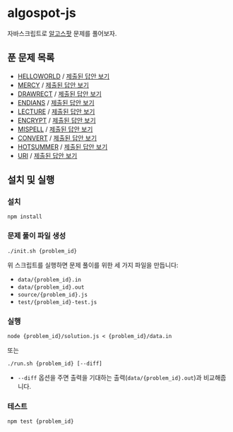 # algospot-js

자바스크립트로 [알고스팟](https://algospot.com/) 문제를 풀어보자.

## 푼 문제 목록

- [HELLOWORLD](https://algospot.com/judge/problem/read/HELLOWORLD) / [제출된 답안 보기](https://algospot.com/judge/submission/recent/?problem=HELLOWORLD&user=haru&language=js&state=6)
- [MERCY](https://algospot.com/judge/problem/read/MERCY) / [제출된 답안 보기](https://algospot.com/judge/submission/recent/?problem=MERCY&user=haru&language=js&state=6)
- [DRAWRECT](https://algospot.com/judge/problem/read/DRAWRECT) / [제출된 답안 보기](https://algospot.com/judge/submission/recent/?problem=DRAWRECT&user=haru&language=js&state=6)
- [ENDIANS](https://algospot.com/judge/problem/read/ENDIANS) / [제출된 답안 보기](https://algospot.com/judge/submission/recent/?problem=ENDIANS&user=haru&language=js&state=6)
- [LECTURE](https://algospot.com/judge/problem/read/LECTURE) / [제출된 답안 보기](https://algospot.com/judge/submission/recent/?problem=LECTURE&user=haru&language=js&state=6)
- [ENCRYPT](https://algospot.com/judge/problem/read/ENCRYPT) / [제출된 답안 보기](https://algospot.com/judge/submission/recent/?problem=ENCRYPT&user=haru&language=js&state=6)
- [MISPELL](https://algospot.com/judge/problem/read/MISPELL) / [제출된 답안 보기](https://algospot.com/judge/submission/recent/?problem=MISPELL&user=haru&language=js&state=6)
- [CONVERT](https://algospot.com/judge/problem/read/CONVERT) / [제출된 답안 보기](https://algospot.com/judge/submission/recent/?problem=CONVERT&user=haru&language=js&state=6)
- [HOTSUMMER](https://algospot.com/judge/problem/read/HOTSUMMER) / [제출된 답안 보기](https://algospot.com/judge/submission/recent/?problem=HOTSUMMER&user=haru&language=js&state=6)
- [URI](https://algospot.com/judge/problem/read/URI) / [제출된 답안 보기](https://algospot.com/judge/submission/recent/?problem=URI&user=haru&language=js&state=6)

## 설치 및 실행

### 설치

```
npm install
```

### 문제 풀이 파일 생성

```
./init.sh {problem_id}
```

위 스크립트를 실행하면 문제 풀이를 위한 세 가지 파일을 만듭니다:

- `data/{problem_id}.in`
- `data/{problem_id}.out`
- `source/{problem_id}.js`
- `test/{problem_id}-test.js`

### 실행

```
node {problem_id}/solution.js < {problem_id}/data.in
```

또는

```
./run.sh {problem_id} [--diff]
```

- `--diff` 옵션을 주면 출력을 기대하는 출력(`data/{problem_id}.out`)과 비교해줍니다.

### 테스트

```
npm test {problem_id}
```
